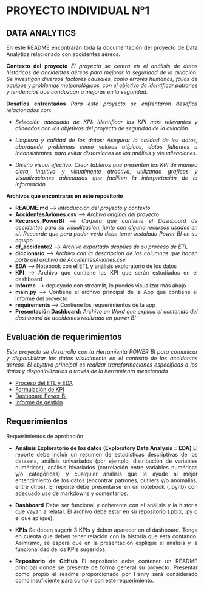 # PROYECTO INDIVIDUAL N°1
## DATA ANALYTICS


<div style="text-align: justify;">
En este README encontrarán toda la documentación del proyecto de Data Analytics relacionado con accidentes aéreos.

**Contexto del proyecto**
*El proyecto se centra en el análisis de datos históricos de accidentes aéreos para mejorar la seguridad de la aviación. Se investigan diversos factores causales, como errores humanos, fallos de equipos y problemas meteorológicos, con el objetivo de identificar patrones y tendencias que conduzcan a mejoras en la seguridad.*

**Desafíos enfrentados**
*Para este proyecto se enfrentaron desafios relacionados con:*

* *Selección adecuada de KPI: Identificar los KPI más relevantes y alineados con los objetivos del proyecto de seguridad de la aviación*

* *Limpieza y calidad de los datos: Asegurar la calidad de los datos, abordando problemas como valores atípicos, datos faltantes o inconsistentes, para evitar distorsiones en los análisis y visualizaciones.*

* *Diseño visual efectivo: Crear tableros que presenten los KPI de manera clara, intuitiva y visualmente atractiva, utilizando gráficos y visualizaciones adecuadas que faciliten la interpretación de la información*

**Archivos que encontrarás en este repositorio**

* **README.md** --> *Introducción del proyecto y contexto*
* **AccidentesAviones.csv** --> *Archivo original del proyecto*
* **Recursos_PowerBI** --> *Carpeta que contiene el Dashboard de accidentes para su visualización, junto con alguno recursos usados en el. Recuerde que para poder verlo debe tener instalado Power BI en su equipo*
* **df_accidente2** --> *Archivo exportado despúes de su proceso de ETL*
* **diccionario** --> *Archivo con la descripción de las columnas que hacen parte del archivo de AccidentesAviones.csv*
* **EDA** --> Notebook con el ETL y análisis exploratorio de los datos
* **KPI** --> Archivo que contiene los KPI que serán estudiados en el dashboard
* **Informe** --> deployado con streamlit, lo puedes visualizar más abajo
* **main.py** --> Contiene el archivo principal de la App que contiene el informe del proyecto
* **requirements** --> Contiene los requerimientos de la app
* **Presentación Dashboard:** *Archivo en Word que explica el contenido del dashboard de accidentes realizado en power BI*

## Evaluación de requerimientos

*Este proyecto se desarrollo con la Herramienta POWER BI para comunicar y disponibilizar los datos visualmente en el contexto de los accidentes aéreos. El objetivo principal es realizar transformaciones especificas a los datos y disponibilizarlos a través de la herramienta mencionada*

* [Proceso del ETL y EDA ](EDA.ipynb)
* [Formulación de KPI](KPI.md)
* [Dashboard Power BI](DASHBOARD_ACCIDENTES.pbix)
* [Informe de gestión](https://nany1993-pi-data-2-main-i4gclz.streamlit.app/)

## Requerimientos

Requerimientos de aprobación

* **Análisis Exploratorio de los datos (Exploratory Data Analysis = EDA)**
El reporte debe incluir un resumen de estadísticas descriptivas de los datasets, análisis univariados (por ejemplo, distribución de variables numéricas), análisis bivariados (correlación entre variables numéricas y/o categóricas) y cualquier análisis que le ayude al mejor entendimiento de los datos (encontrar patrones, outliers y/o anomalías, entre otros). El reporte debe presentarse en un notebook (.ipynb) con adecuado uso de markdowns y comentarios.


* **Dashboard**
Debe ser funcional y coherente con el análisis y la historia que vayan a relatar. El archivo debe estar en su repositorio (.pbix, .py o el que aplique).

* **KPIs**
Se deben sugerir 3 KPIs y deben aparecer en el dashboard. Tenga en cuenta que deben tener relación con la historia que está contando. Asimismo, se espera que en la presentación explique el análisis y la funcionalidad de los KPIs sugeridos.


* **Repositorio de GitHub**
El repositorio debe contener un README principal donde se presente de forma general su proyecto. Presentar como propio el readme proporcionado por Henry será considerado como insuficiente para cumplir con este requerimiento.




</div>

